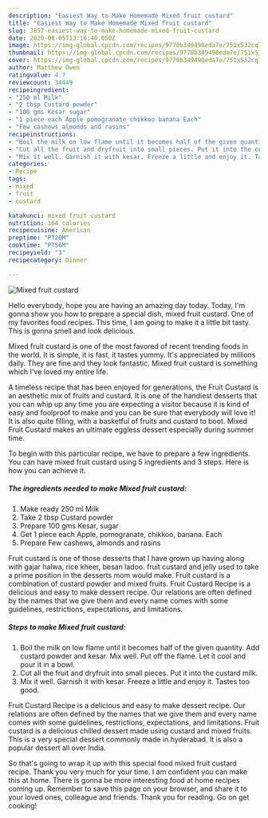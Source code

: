 ```yaml
---
description: "Easiest Way to Make Homemade Mixed fruit custard"
title: "Easiest Way to Make Homemade Mixed fruit custard"
slug: 3857-easiest-way-to-make-homemade-mixed-fruit-custard
date: 2020-08-05T13:16:48.050Z
image: https://img-global.cpcdn.com/recipes/9770b349490eda7e/751x532cq70/mixed-fruit-custard-recipe-main-photo.jpg
thumbnail: https://img-global.cpcdn.com/recipes/9770b349490eda7e/751x532cq70/mixed-fruit-custard-recipe-main-photo.jpg
cover: https://img-global.cpcdn.com/recipes/9770b349490eda7e/751x532cq70/mixed-fruit-custard-recipe-main-photo.jpg
author: Matthew Owen
ratingvalue: 4.7
reviewcount: 34449
recipeingredient:
- "250 ml Milk"
- "2 tbsp Custard powder"
- "100 gms Kesar sugar"
- "1 piece each Apple pomogranate chikkoo banana Each"
- "Few cashews almonds and rasins"
recipeinstructions:
- "Boil the milk on low flame until it becomes half of the given quantity. Add custard powder and kesar. Mix well. Put off the flame. Let it cool and pour it in a bowl."
- "Cut all the fruit and dryfruit into small pieces. Put it into the custard milk."
- "Mix it well. Garnish it with kesar. Freeze a little and enjoy it. Tastes too good."
categories:
- Recipe
tags:
- mixed
- fruit
- custard

katakunci: mixed fruit custard 
nutrition: 164 calories
recipecuisine: American
preptime: "PT20M"
cooktime: "PT56M"
recipeyield: "3"
recipecategory: Dinner

---
```



![Mixed fruit custard](https://img-global.cpcdn.com/recipes/9770b349490eda7e/751x532cq70/mixed-fruit-custard-recipe-main-photo.jpg)

Hello everybody, hope you are having an amazing day today. Today, I'm gonna show you how to prepare a special dish, mixed fruit custard. One of my favorites food recipes. This time, I am going to make it a little bit tasty. This is gonna smell and look delicious.

Mixed fruit custard is one of the most favored of recent trending foods in the world. It is simple, it is fast, it tastes yummy. It's appreciated by millions daily. They are fine and they look fantastic. Mixed fruit custard is something which I've loved my entire life.

A timeless recipe that has been enjoyed for generations, the Fruit Custard is an aesthetic mix of fruits and custard. It is one of the handiest desserts that you can whip up any time you are expecting a visitor because it is kind of easy and foolproof to make and you can be sure that everybody will love it! It is also quite filling, with a basketful of fruits and custard to boot. Mixed Fruit Custard makes an ultimate eggless dessert especially during summer time.


To begin with this particular recipe, we have to prepare a few ingredients. You can have mixed fruit custard using 5 ingredients and 3 steps. Here is how you can achieve it.

<!--inarticleads1-->

##### The ingredients needed to make Mixed fruit custard:

1. Make ready 250 ml Milk
1. Take 2 tbsp Custard powder
1. Prepare 100 gms Kesar, sugar
1. Get 1 piece each Apple, pomogranate, chikkoo, banana. Each
1. Prepare Few cashews, almonds and rasins


Fruit custard is one of those desserts that I have grown up having along with gajar halwa, rice kheer, besan ladoo. fruit custard and jelly used to take a prime position in the desserts mom would make. Fruit custard is a combination of custard powder and mixed fruits. Fruit Custard Recipe is a delicious and easy to make dessert recipe. Our relations are often defined by the names that we give them and every name comes with some guidelines, restrictions, expectations, and limitations. 

<!--inarticleads2-->

##### Steps to make Mixed fruit custard:

1. Boil the milk on low flame until it becomes half of the given quantity. Add custard powder and kesar. Mix well. Put off the flame. Let it cool and pour it in a bowl.
1. Cut all the fruit and dryfruit into small pieces. Put it into the custard milk.
1. Mix it well. Garnish it with kesar. Freeze a little and enjoy it. Tastes too good.


Fruit Custard Recipe is a delicious and easy to make dessert recipe. Our relations are often defined by the names that we give them and every name comes with some guidelines, restrictions, expectations, and limitations. Fruit custard is a delicious chilled dessert made using custard and mixed fruits. This is a very special dessert commonly made in hyderabad. It is also a popular dessert all over India. 

So that's going to wrap it up with this special food mixed fruit custard recipe. Thank you very much for your time. I am confident you can make this at home. There is gonna be more interesting food at home recipes coming up. Remember to save this page on your browser, and share it to your loved ones, colleague and friends. Thank you for reading. Go on get cooking!

